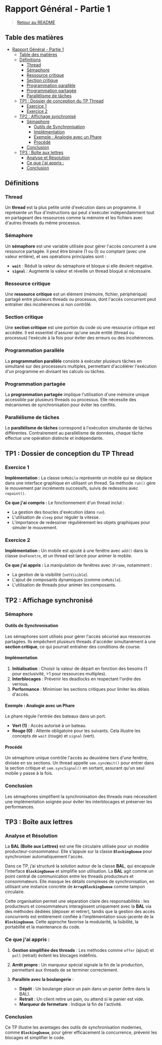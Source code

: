 # Rapport Général - Partie 1

>[Retour au README](./README.md)


## Table des matières

- [Rapport Général - Partie 1](#rapport-général---partie-1)
  - [Table des matières](#table-des-matières)
  - [Définitions](#définitions)
    - [Thread](#thread)
    - [Sémaphore](#sémaphore)
    - [Ressource critique](#ressource-critique)
    - [Section critique](#section-critique)
    - [Programmation parallèle](#programmation-parallèle)
    - [Programmation partagée](#programmation-partagée)
    - [Parallélisme de tâches](#parallélisme-de-tâches)
  - [TP1 : Dossier de conception du TP Thread](#tp1--dossier-de-conception-du-tp-thread)
    - [Exercice 1](#exercice-1)
    - [Exercice 2](#exercice-2)
  - [TP2 : Affichage synchronisé](#tp2--affichage-synchronisé)
    - [Sémaphore](#sémaphore-1)
      - [Outils de Synchronisation](#outils-de-synchronisation)
      - [Implémentation](#implémentation)
      - [Exemple : Analogie avec un Phare](#exemple--analogie-avec-un-phare)
      - [Procédé](#procédé)
    - [Conclusion](#conclusion)
  - [TP3 : Boîte aux lettres](#tp3--boîte-aux-lettres)
    - [Analyse et Résolution](#analyse-et-résolution)
    - [Ce que j'ai appris :](#ce-que-jai-appris-)
    - [Conclusion](#conclusion-1)

## Définitions

### Thread
Un **thread** est la plus petite unité d'exécution dans un programme. Il représente un flux d'instructions qui peut s'exécuter indépendamment tout en partageant des ressources comme la mémoire et les fichiers avec d'autres threads du même processus.

### Sémaphore
Un **sémaphore** est une variable utilisée pour gérer l'accès concurrent à une ressource partagée. Il peut être binaire (1 ou 0) ou comptant (avec une valeur entière), et ses opérations principales sont :
- **`wait`** : Réduit la valeur du sémaphore et bloque si elle devient négative.
- **`signal`** : Augmente la valeur et réveille un thread bloqué si nécessaire.

### Ressource critique
Une **ressource critique** est un élément (mémoire, fichier, périphérique) partagé entre plusieurs threads ou processus, dont l'accès concurrent peut entraîner des incohérences si non contrôlé.

### Section critique
Une **section critique** est une portion du code où une ressource critique est accédée. Il est essentiel d'assurer qu'une seule entité (thread ou processus) l'exécute à la fois pour éviter des erreurs ou des incohérences.

### Programmation parallèle
La **programmation parallèle** consiste à exécuter plusieurs tâches en simultané sur des processeurs multiples, permettant d'accélérer l'exécution d'un programme en divisant les calculs ou tâches.

### Programmation partagée
La **programmation partagée** implique l'utilisation d'une mémoire unique accessible par plusieurs threads ou processus. Elle nécessite des mécanismes de synchronisation pour éviter les conflits.

### Parallélisme de tâches
Le **parallélisme de tâches** correspond à l'exécution simultanée de tâches différentes. Contrairement au parallélisme de données, chaque tâche effectue une opération distincte et indépendante.

## TP1 : Dossier de conception du TP Thread

### Exercice 1

**Implémentation :**
La classe `UnMobile` représente un mobile qui se déplace dans une interface graphique en utilisant un thread. Sa méthode `run()` gère le mouvement par incréments successifs, suivis de redessins avec `repaint()`.

**Ce que j'ai compris :**
Le fonctionnement d'un thread inclut :
- La gestion des boucles d'exécution (dans `run`).
- L'utilisation de `sleep` pour réguler la vitesse.
- L'importance de redessiner régulièrement les objets graphiques pour simuler le mouvement.

### Exercice 2

**Implémentation :**
Un mobile est ajouté à une fenêtre avec `add()` dans la classe `UneFenetre`, et un thread est lancé pour animer le mobile.

**Ce que j'ai appris :**
La manipulation de fenêtres avec `JFrame`, notamment :
- La gestion de la visibilité (`setVisible`).
- L'ajout de composants dynamiques (comme `UnMobile`).
- L'utilisation de threads pour animer les composants.

## TP2 : Affichage synchronisé

### Sémaphore

#### Outils de Synchronisation
Les sémaphores sont utilisés pour gérer l'accès sécurisé aux ressources partagées. Ils empêchent plusieurs threads d'accéder simultanément à une **section critique**, ce qui pourrait entraîner des conditions de course.

#### Implémentation

1. **Initialisation** : Choisir la valeur de départ en fonction des besoins (1 pour exclusivité, >1 pour ressources multiples).
2. **Interblocages** : Prévenir les deadlocks en respectant l'ordre des verrous.
3. **Performance** : Minimiser les sections critiques pour limiter les délais d'accès.

#### Exemple : Analogie avec un Phare
Le phare régule l'entrée des bateaux dans un port.
- **Vert (1)** : Accès autorisé à un bateau.
- **Rouge (0)** : Attente obligatoire pour les suivants.
Cela illustre les concepts de `wait` (rouge) et `signal` (vert).

#### Procédé
Un sémaphore unique contrôle l'accès au deuxième tiers d'une fenêtre, divisée en six sections. Un thread appelle `sem.syncWait()` pour entrer dans la section critique et `sem.syncSignal()` en sortant, assurant qu'un seul mobile y passe à la fois.

### Conclusion
Les sémaphores simplifient la synchronisation des threads mais nécessitent une implémentation soignée pour éviter les interblocages et préserver les performances.

## TP3 : Boîte aux lettres

### Analyse et Résolution

La **BAL (Boîte aux Lettres)** est une file circulaire utilisée pour un modèle producteur-consommateur. Elle s'appuie sur la classe **`BlockingQueue`** pour synchroniser automatiquement l'accès.

Dans ce TP, j’ai structuré la solution autour de la classe **BAL**, qui encapsule l’interface **`BlockingQueue`** et simplifie son utilisation. La **BAL** agit comme un point central de communication entre les threads producteurs et consommateurs. Elle masque les détails complexes de synchronisation, en utilisant une instance concrète de **`ArrayBlockingQueue`** comme tampon circulaire.

Cette organisation permet une séparation claire des responsabilités : les producteurs et consommateurs interagissent uniquement avec la **BAL** via des méthodes dédiées (déposer et retirer), tandis que la gestion des accès concurrents est entièrement confiée à l’implémentation sous-jacente de la **`BlockingQueue`**. Cette approche favorise la modularité, la lisibilité, la portabilité et la maintenance du code.

### Ce que j'ai appris :
1. **Gestion simplifiée des threads** :
   Les méthodes comme `offer` (ajout) et `poll` (retrait) évitent les blocages indéfinis.

2. **Arrêt propre** :
   Un marqueur spécial signale la fin de la production, permettant aux threads de se terminer correctement.

3. **Parallèle avec la boulangerie** :
   - **Dépôt** : Un boulanger place un pain dans un panier (lettre dans la BAL).
   - **Retrait** : Un client retire un pain, ou attend si le panier est vide.
   - **Marqueur de fermeture** : Indique la fin de l'activité.

### Conclusion

Ce TP illustre les avantages des outils de synchronisation modernes, comme **`BlockingQueue`**, pour gérer efficacement la concurrence, prévenir les blocages et simplifier le code.
